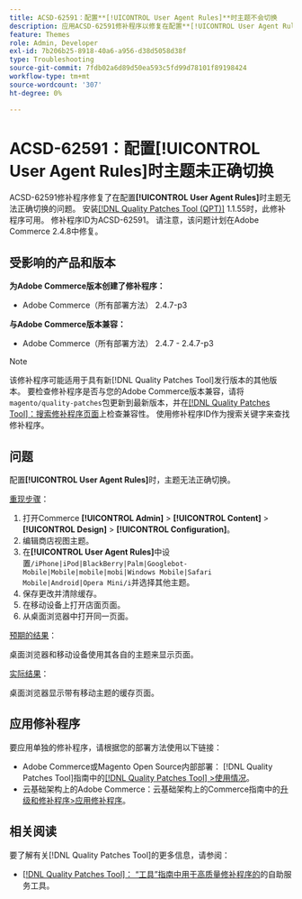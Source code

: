 ```yaml
---
title: ACSD-62591：配置**[!UICONTROL User Agent Rules]**时主题不会切换
description: 应用ACSD-62591修补程序以修复在配置**[!UICONTROL User Agent Rules]**时主题无法正确切换的Adobe Commerce问题。
feature: Themes
role: Admin, Developer
exl-id: 7b206b25-8918-40a6-a956-d38d5058d38f
type: Troubleshooting
source-git-commit: 7fdb02a6d89d50ea593c5fd99d78101f89198424
workflow-type: tm+mt
source-wordcount: '307'
ht-degree: 0%

---
```


# ACSD-62591：配置[!UICONTROL User Agent Rules]时主题未正确切换

ACSD-62591修补程序修复了在配置&#x200B;**[!UICONTROL User Agent Rules]**&#x200B;时主题无法正确切换的问题。 安装[[!DNL Quality Patches Tool (QPT)]](/help/tools/quality-patches-tool/quality-patches-tool-to-self-serve-quality-patches.md) 1.1.55时，此修补程序可用。 修补程序ID为ACSD-62591。 请注意，该问题计划在Adobe Commerce 2.4.8中修复。

## 受影响的产品和版本

**为Adobe Commerce版本创建了修补程序：**
* Adobe Commerce（所有部署方法） 2.4.7-p3

**与Adobe Commerce版本兼容：**
* Adobe Commerce（所有部署方法） 2.4.7 - 2.4.7-p3

>[!NOTE]
>
>该修补程序可能适用于具有新[!DNL Quality Patches Tool]发行版本的其他版本。 要检查修补程序是否与您的Adobe Commerce版本兼容，请将`magento/quality-patches`包更新到最新版本，并在[[!DNL Quality Patches Tool]：搜索修补程序页面](https://experienceleague.adobe.com/tools/commerce-quality-patches/index.html)上检查兼容性。 使用修补程序ID作为搜索关键字来查找修补程序。

## 问题

配置&#x200B;**[!UICONTROL User Agent Rules]**&#x200B;时，主题无法正确切换。

<u>重现步骤</u>：

1. 打开Commerce **[!UICONTROL Admin]** > **[!UICONTROL Content]** > **[!UICONTROL Design]** > **[!UICONTROL Configuration]**。
1. 编辑商店视图主题。
1. 在&#x200B;**[!UICONTROL User Agent Rules]**&#x200B;中设置`/iPhone|iPod|BlackBerry|Palm|Googlebot-Mobile|Mobile|mobile|mobi|Windows Mobile|Safari Mobile|Android|Opera Mini/i`并选择其他主题。
1. 保存更改并清除缓存。
1. 在移动设备上打开店面页面。
1. 从桌面浏览器中打开同一页面。

<u>预期的结果</u>：

桌面浏览器和移动设备使用其各自的主题来显示页面。

<u>实际结果</u>：

桌面浏览器显示带有移动主题的缓存页面。

## 应用修补程序

要应用单独的修补程序，请根据您的部署方法使用以下链接：

* Adobe Commerce或Magento Open Source内部部署： [!DNL Quality Patches Tool]指南中的[[!DNL Quality Patches Tool] >使用情况](/help/tools/quality-patches-tool/usage.md)。
* 云基础架构上的Adobe Commerce：云基础架构上的Commerce指南中的[升级和修补程序>应用修补程序](https://experienceleague.adobe.com/docs/commerce-cloud-service/user-guide/develop/upgrade/apply-patches.html)。


## 相关阅读

要了解有关[!DNL Quality Patches Tool]的更多信息，请参阅：

* [[!DNL Quality Patches Tool]： “工具”指南中用于高质量修补程序的](/help/tools/quality-patches-tool/quality-patches-tool-to-self-serve-quality-patches.md)的自助服务工具。

